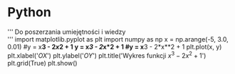 # Python
'''
Do poszerzania umiejętności i wiedzy     
'''
import matplotlib.pyplot as plt
import numpy as np
x = np.arange(-5, 3.0, 0.01)
#y = x**3 - 2*x*2 + 1
y = x*3 - 2*x*2 + 1
#y = x**3 - 2*x**2 + 1
plt.plot(x, y)
plt.xlabel('$OX$')
plt.ylabel('$OY$')
plt.title('Wykres funkcji $x^3-2x^2+1$')
plt.grid(True)
plt.show()
